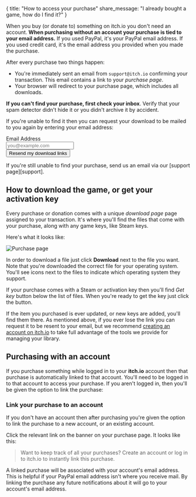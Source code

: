 {
  title: "How to access your purchase"
  share_message: "I already bought a game, how do I find it?"
}

When you buy (or donate to) something on itch.io you don't need an account.
**When purchasing without an account your purchase is tied to your email
address.** If you used PayPal, it's your PayPal email address. If you used
credit card, it's the email address you provided when you made the purchase.

After every purchase two things happen:

* You're immediately sent an email from `support@itch.io` confirming your transaction.
  This email contains a link to your *purchase page*.
* Your browser will redirect to your purchase page, which includes all downloads.

**If you can't find your purchase, first check your inbox**. Verify that your
spam detector didn't hide it or you didn't archive it by accident.

If you're unable to find it then you can request your download to be mailed to
you again by entering your email address:

<form action="$url_for{"recover_games"}" method="post" class="form recover_form">
<input name="csrf_token" type="hidden" class="csrf_input" />
<div class="input_row">
<label>
<div class="label">Email Address</div>
<input type="email" placeholder="you@example.com" name="email" />
</label>
</div>
<button class="button">Resend my download links</button>
</form>

If you're still unable to find your purchase, send us an email via our [support page][support].

## How to download the game, or get your activation key

Every purchase or donation comes with a unique *download page* page assigned to
your transaction. It's where you'll find the files that come with your
purchase, along with any game keys, like Steam keys.

Here's what it looks like:

<img class="image_holder" src="/static/images/docs/purchase-page-small.png" alt="Purchase page" />

In order to download a file just click **Download** next to the file you want.
Note that you're downloaded the correct file for your operating system. You'll
see icons next to the files to indicate which operating system they support.

If your purchase comes with a Steam or activation key then you'll find *Get
key* button below the list of files. When you're ready to get the key just
click the button.

If the item you purchased is ever updated, or new keys are added, you'll find
them there. As mentioned above, if you ever lose the link you can request it to
be resent to your email, but we recommend [creating an account on
itch.io](/register) to take full advantage of the tools we provide for managing
your library.


## Purchasing with an account

If you purchase something while logged in to your **itch.io** account then that
purchase is automatically linked to that account. You'll need to be logged in
to that account to access your purchase. If you aren't logged in, then you'll
be given the option to link the purchase:

### Link your purchase to an account

If you don't have an account then after purchasing you're given the option to
link the purchase to a new account, or an existing account.

Click the relevant link on the banner on your purchase page. It looks like
this:

> Want to keep track of all your purchases? Create an account or log in to itch.io to instantly link this purchase.

A linked purchase will be associated with your account's email address. This is
helpful if your PayPal email address isn't where you receive mail. By linking
the purchase any future notifications about it will go to your account's email
address.

